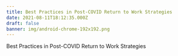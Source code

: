 ```yaml
---
title: Best Practices in Post-COVID Return to Work Strategies
date: 2021-08-11T18:12:35.000Z
draft: false
banner: img/android-chrome-192x192.png
---
```

Best Practices in Post-COVID Return to Work Strategies